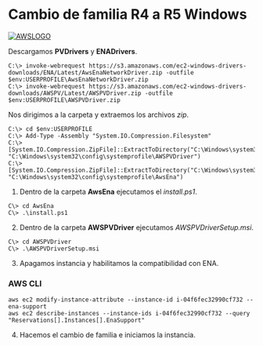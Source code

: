 # Cambio de familia R4 a R5 Windows

[![AWSLOGO](https://camo.githubusercontent.com/0cb6425019d1b9cdbde64b110c62202810b5945804e57a3d3687974881aa86da/68747470733a2f2f7777772e6962736572766569732e636f6d2f6e756576612f6173736574732f696d672f61626f75742d626f7865732d332e6a7067)](https://camo.githubusercontent.com/0cb6425019d1b9cdbde64b110c62202810b5945804e57a3d3687974881aa86da/68747470733a2f2f7777772e6962736572766569732e636f6d2f6e756576612f6173736574732f696d672f61626f75742d626f7865732d332e6a7067)

Descargamos  **PVDrivers**  y  **ENADrivers**.

```
C:\> invoke-webrequest https://s3.amazonaws.com/ec2-windows-drivers-downloads/ENA/Latest/AwsEnaNetworkDriver.zip -outfile $env:USERPROFILE\AwsEnaNetworkDriver.zip
C:\> invoke-webrequest https://s3.amazonaws.com/ec2-windows-drivers-downloads/AWSPV/Latest/AWSPVDriver.zip -outfile $env:USERPROFILE\AWSPVDriver.zip
```

Nos dirigimos a la carpeta y extraemos los archivos  _zip_.

```
C:\> cd $env:USERPROFILE
C:\> Add-Type -Assembly "System.IO.Compression.Filesystem"
C:\> [System.IO.Compression.ZipFile]::ExtractToDirectory("C:\Windows\system32\config\systemprofile\AWSPVDriver.zip", "C:\Windows\system32\config\systemprofile\AWSPVDriver")
C:\> [System.IO.Compression.ZipFile]::ExtractToDirectory("C:\Windows\system32\config\systemprofile\AwsEnaNetworkDriver.zip", "C:\Windows\system32\config\systemprofile\AwsEna")
```

1.  Dentro de la carpeta  **AwsEna**  ejecutamos el  _install.ps1_.

```
C\> cd AwsEna
C\> .\install.ps1
```

2.  Dentro de la carpeta  **AWSPVDriver**  ejecutamos  _AWSPVDriverSetup.msi_.

```
C\> cd AWSPVDriver
C\> .\AWSPVDriverSetup.msi
```


3.  Apagamos instancia y habilitamos la compatibilidad con ENA.

### [](https://github.com/Intrusionz3r0/AWS/blob/master/CambioDeFamilias/Cambio%20de%20familia%20r4%20a%20r5.md#aws-cli)AWS CLI

```
aws ec2 modify-instance-attribute --instance-id i-04f6fec32990cf732 --ena-support
aws ec2 describe-instances --instance-ids i-04f6fec32990cf732 --query "Reservations[].Instances[].EnaSupport" 
```

4.  Hacemos el cambio de familia e iniciamos la instancia.
